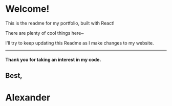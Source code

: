 # Welcome!

This is the readme for my portfolio, built with React!

There are plenty of cool things here~

I'll try to keep updating this Readme as I make changes to my website.

---

#### Thank you for taking an interest in my code.

## Best,

# Alexander
